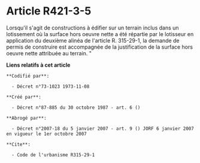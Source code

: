 # Article R421-3-5

Lorsqu'il s'agit de constructions à édifier sur un terrain inclus dans un lotissement où la surface hors oeuvre nette a été
répartie par le lotisseur en application du deuxième alinéa de l'article R. 315-29-1, la demande de permis de construire est
accompagnée de la justification de la surface hors oeuvre nette attribuée au terrain. "

**Liens relatifs à cet article**

	**Codifié par**:

	  - Décret n°73-1023 1973-11-08

	**Créé par**:

	  - Décret n°87-885 du 30 octobre 1987 - art. 6 ()

	**Abrogé par**:

	  - Décret n°2007-18 du 5 janvier 2007 - art. 9 () JORF 6 janvier 2007 en vigueur le 1er octobre 2007

	**Cite**:

	  - Code de l'urbanisme R315-29-1
